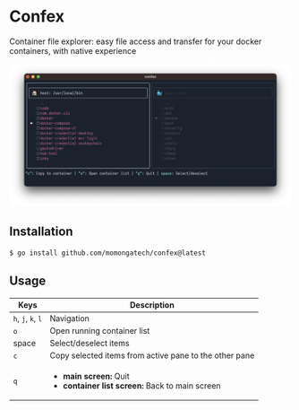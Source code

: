 # Confex

Container file explorer: easy file access and transfer for your docker containers, with native experience

![navigate files in host and containers](assets/1.png)

## Installation

```bash
$ go install github.com/momongatech/confex@latest
```

## Usage

| Keys               | Description                                                                                     |
| ------------------ | ----------------------------------------------------------------------------------------------- |
| `h`, `j`, `k`, `l` | Navigation                                                                                      |
| `o`                | Open running container list                                                                     |
| space              | Select/deselect items                                                                           |
| `c`                | Copy selected items from active pane to the other pane                                          |
| `q`                | <ul><li>**main screen:** Quit </li><li>**container list screen:** Back to main screen</li></ul> |

